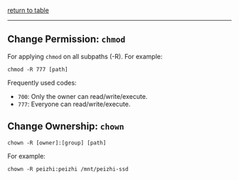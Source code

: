 [return to table](../README.md)

---

## Change Permission: ```chmod```

For applying ```chmod``` on all subpaths (-R). For example:
```
chmod -R 777 [path]
```

Frequently used codes:
- ```700```: Only the owner can read/write/execute.
- ```777```: Everyone can read/write/execute.

## Change Ownership: ```chown```

```
chown -R [owner]:[group] [path]
```

For example:
```
chown -R peizhi:peizhi /mnt/peizhi-ssd
```

